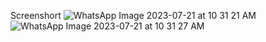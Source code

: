 Screenshort
![WhatsApp Image 2023-07-21 at 10 31 21 AM](https://github.com/theintimateprogrammer/Wallpaper_Search/assets/112021626/76ff9185-b7e1-49f8-8669-35d98de34c61)
![WhatsApp Image 2023-07-21 at 10 31 27 AM](https://github.com/theintimateprogrammer/Wallpaper_Search/assets/112021626/ac09a20c-f6b3-4612-bc42-d77365e94e7c)


